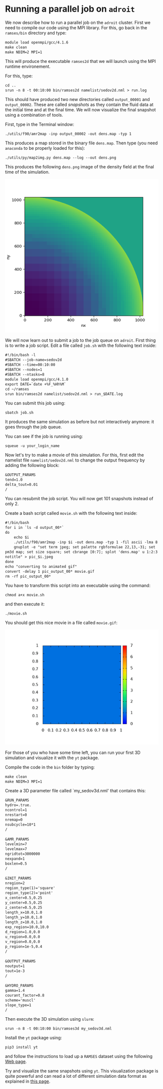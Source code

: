 # Running a parallel job on `adroit`

We now describe how to run a parallel job on the `adroit` cluster. First we need to compile our code using the MPI library. For this, go back in the `ramses/bin` directory and type:
```
module load openmpi/gcc/4.1.6
make clean
make NDIM=2 MPI=1
```
This will produce the executable `ramses2d` that we will launch using the MPI runtime environement.

For this, type:
```
cd ..
srun -n 8 -t 00:10:00 bin/ramses2d namelist/sedov2d.nml > run.log
```
This should have produced two new directories called `output_00001` and `output_00002`. These are called _snapshots_ as they contain the fluid data at the initial time and at the final time. We will now visualize the final snapshot using a combination of tools.

First, type in the Terminal window:
```
./utils/f90/amr2map -inp output_00002 -out dens.map -typ 1
```
This produces a map stored in the binary file `dens.map`. Then type (you need `anaconda` to be properly loaded for this):
```
./utils/py/map2img.py dens.map --log --out dens.png
```
This produces the following `dens.png` image of the density field at the final time of the simulation.

![density](dens.png)

We will now learn out to submit a job to the job queue on `adroit`. First thing is to write a job script. Edit a file called `job.sh` with the following text inside:
```
#!/bin/bash -l
#SBATCH --job-name=sedov2d
#SBATCH --time=00:10:00
#SBATCH --nodes=1
#SBATCH --ntasks=8
module load openmpi/gcc/4.1.0
export DATE=`date +%F_%Hh%M`
cd ~/ramses
srun bin/ramses2d namelist/sedov2d.nml > run_$DATE.log
```
You can submit this job using:
```
sbatch job.sh
```
It produces the same simulation as before but not interactively anymore: it goes through the job queue.

You can see
if the job is running using:
```
squeue -u your_login_name
```
Now let's try to make a movie of this simulation. For this, first edit the namelist file `namelist/sedov2d.nml` to change the output frequency by adding the following block:
```
&OUTPUT_PARAMS
tend=1.0
delta_tout=0.01
/
```
You can resubmit the job script. You will now get 101 snapshots instead of only 2.

Create a bash script called `movie.sh` with the following text inside:
```
#!/bin/bash
for i in `ls -d output_00*`
do
    echo $i
    ./utils/f90/amr2map -inp $i -out dens.map -typ 1 -fil ascii -lma 8
    gnuplot -e "set term jpeg; set palette rgbformulae 22,13,-31; set pm3d map; set size square; set cbrange [0:7]; splot 'dens.map' u 1:2:3 notitle" > pic_$i.jpeg
done
echo "converting to animated gif"
convert -delay 1 pic_output_00* movie.gif
rm -rf pic_output_00*
```
You have to transform this script into an executable using the command:
```
chmod a+x movie.sh
```
and then execute it:
```
./movie.sh
```
You should get this nice movie in a file called `movie.gif`:

![movie dens](movie.gif)

For those of you who have some time left, you can run your first 3D simulation and visualize it with the `yt` package.

Compile the code in the `bin` folder by typing:
```
make clean
make NDIM=3 MPI=1
```

Create a 3D parameter file called `my_sedov3d.nml' that contains this:
```
&RUN_PARAMS
hydro=.true.
ncontrol=1
nrestart=0
nremap=0
nsubcycle=10*1
/

&AMR_PARAMS
levelmin=7
levelmax=7
ngridtot=3000000
nexpand=1
boxlen=0.5
/

&INIT_PARAMS
nregion=2
region_type(1)='square'
region_type(2)='point'
x_center=0.5,0.25
y_center=0.5,0.25
z_center=0.5,0.25
length_x=10.0,1.0
length_y=10.0,1.0
length_z=10.0,1.0
exp_region=10.0,10.0
d_region=1.0,0.0
u_region=0.0,0.0
v_region=0.0,0.0
p_region=1e-5,0.4
/

&OUTPUT_PARAMS
noutput=1
tout=1e-3
/

&HYDRO_PARAMS
gamma=1.4
courant_factor=0.8
scheme='muscl'
slope_type=1
/
```
Then execute the 3D simulation using `slurm`:
```
srun -n 8 -t 00:10:00 bin/ramses3d my_sedov3d.nml
```
Install the `yt` package using:
```
pip3 install yt
```
and follow the instructions to load up a `RAMSES` dataset using the following [Web page](https://yt-project.org). 

Try and visualize the same snapshots using `yt`. This visualization package is quite powerful and can read a lot of different simulation data format as explained in [this page](https://yt-project.org/doc/examining/loading_data.html?highlight=ramses).
